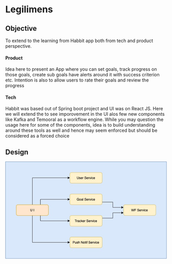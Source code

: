 # Legilimens

## Objective
To extend to the learning from Habbit app both from tech and product perspective.
#### Product
Idea here to present an App where you can set goals, track progress on those goals, create sub goals have alerts around it with success criterion etc. Intention is also to allow
users to rate their goals and review the progress

#### Tech
Habbit was based out of Spring boot project and UI was on React JS. Here we will extend the to see imporovement in the UI alos few new components like Kafka and Temooral as a workflow
engine.
While you may question the usage here for some of the components, idea is to build understanding around these tools as well and hence may seem enforced but should be considered as a forced choice

## Design

![Design Image](./data/designs/Goals.jpg)

